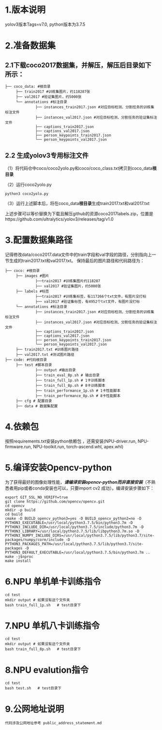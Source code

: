 # 1.版本说明
yolov3版本Tags=v7.0, python版本为3.7.5

# 2.准备数据集

## 2.1下载coco2017数据集，并解压，解压后目录如下所示：

```
├── coco_data: #根目录
     ├── train2017 #训练集图片，约118287张
     ├── val2017 #验证集图片，约5000张
     └── annotations #标注目录
     		  ├── instances_train2017.json #对应目标检测、分割任务的训练集标注文件
     		  ├── instances_val2017.json #对应目标检测、分割任务的验证集标注文件
     		  ├── captions_train2017.json 
     		  ├── captions_val2017.json 
     		  ├── person_keypoints_train2017.json 
     		  └── person_keypoints_val2017.json
```

## 2.2 生成yolov3专用标注文件

（1）将代码仓中coco/coco2yolo.py和coco/coco_class.txt拷贝到coco_data**根目录**

（2）运行coco2yolo.py

```
python3 coco2yolo.py
```

（3）运行上述脚本后，将在coco_data**根目录**生成train2017.txt和val2017.txt

上述步骤可以等价替换为下载且解压github的资源coco2017labels.zip，位置是https://github.com/ultralytics/yolov3/releases/tag/v1.0
# 3.配置数据集路径

记得修改data/coco2017.data文件中的train字段和val字段的路径，分别指向上一节生成的train2017.txt和val2017.txt。
保持最后的图片路径和代码路径为：
```
├── coco: #根目录
     ├── images #图片
              ├──train2017 #训练集图片约118287
              ├── val2017 #验证集图片，约5000张
     ├── labels #标签
              ├──train2017 #训练集标签，有117266个txt文件，有图片没打标
              ├── val2017 #验证集标签，有4952个txt文件，有图片没打标
     └── annotations #标注目录
              ├── instances_train2017.json #对应目标检测、分割任务的训练集标注文件
              ├── instances_val2017.json #对应目标检测、分割任务的验证集标注文件
              ├── captions_train2017.json 
              ├── captions_val2017.json 
              ├── person_keypoints_train2017.json 
              └── person_keypoints_val2017.json
     ├── train2017.txt #训练图片路径
     ├── val2017.txt #测试图片路径
├── code: #代码根目录
     ├── test #脚本目录
              ├── output #输出目录
              ├── train_eval_8p.sh # 输出目录
              ├── train_full_1p.sh # 1卡训练脚本
              ├── train_full_8p.sh # 8卡训练脚本
              ├── train_performance_1p.sh # 1卡性能脚本
              ├── train_performance_8p.sh # 8卡性能脚本
     ├── cfg # 配置目录
     ├── data # 数据集配置
```


# 4.依赖包

按照requirements.txt安装python依赖包 ，还需安装(NPU-driver.run, NPU-firmware.run, NPU-toolkit.run, torch-ascend.whl, apex.whl)

# 5.编译安装Opencv-python

为了获得最好的图像处理性能，***请编译安装opencv-python而非直接安装***（不熟悉者用pip或者conda安装也可以，只要import cv2 成功）。编译安装步骤如下：

```
export GIT_SSL_NO_VERIFY=true
git clone https://github.com/opencv/opencv.git
cd opencv
mkdir -p build
cd build
cmake -D BUILD_opencv_python3=yes -D BUILD_opencv_python2=no -D PYTHON3_EXECUTABLE=/usr/local/python3.7.5/bin/python3.7m -D PYTHON3_INCLUDE_DIR=/usr/local/python3.7.5/include/python3.7m -D PYTHON3_LIBRARY=/usr/local/python3.7.5/lib/libpython3.7m.so -D PYTHON3_NUMPY_INCLUDE_DIRS=/usr/local/python3.7.5/lib/python3.7/site-packages/numpy/core/include -D PYTHON3_PACKAGES_PATH=/usr/local/python3.7.5/lib/python3.7/site-packages -D PYTHON3_DEFAULT_EXECUTABLE=/usr/local/python3.7.5/bin/python3.7m ..
make -j$nproc
make install
```

# 6.NPU 单机单卡训练指令  
```
cd test
mkdir output # 如果没有这个文件夹
bash train_full_1p.sh   # test目录下 
```
# 7.NPU 单机八卡训练指令  
```
cd test
mkdir output # 如果没有这个文件夹
bash train_full_8p.sh   # test目录下 
```
# 8.NPU evalution指令  

```
cd test
bash test.sh   # test目录下 
```
# 9.公网地址说明
```
代码涉及公网地址参考 public_address_statement.md
```